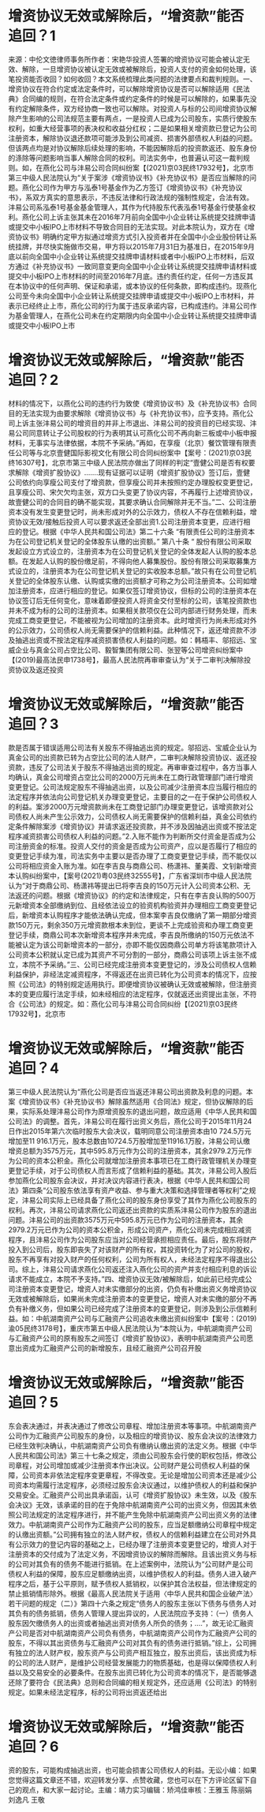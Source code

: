 # 增资协议无效或解除后，“增资款”能否追回？1

来源：中伦文徳律师事务所作者：宋艳华投资人签署的增资协议可能会被认定无效、解除，一旦增资协议被认定无效或被解除后，投资人支付的资金如何处理，该笔投资能否收回？如何收回？本文系统梳理此类问题的法律要点和裁判规则。一、增资协议在符合约定或法定条件时，可以解除增资协议是否可以解除适用《民法典》合同编的规则，在符合法定条件或约定条件的时候是可以解除的，如果事先没有约定解除条件，双方经协商一致也可以解除。对投资人与标的公司间增资协议解除产生影响的公司法规范主要有两点，一是投资人已成为公司股东，实质行使股东权利，如重大经营事项的表决权和收益分红权；二是如果相关增资款已登记为公司注册资本，解除协议退还款项可能涉及到公司减资、损害外部债权人利益的问题。但该两点均是对协议解除后续处理的影响，不能因解除后的投资款返还、股东身份的涤除等问题影响当事人解除合同的权利。司法实务中，也普遍认可这一裁判规则。如，在燕化公司与沣易公司合同纠纷案【(2021)京03民终17932号】，北京市第三中级人民法院认为“关于案涉《增资协议书》《补充协议书》是否应当解除的问题。燕化公司作为甲方与泓泰1号基金作为乙方签订《增资协议书》《补充协议书》，系双方真实的意思表示，不违反法律和行政法规的强制性规定，合法有效。沣易公司系泓泰1号基金基金管理人，其作为代持股东代表泓泰1号基金行使基金权利。燕化公司上诉主张其未在2016年7月前向全国中小企业转让系统提交挂牌申请或提交中小板IPO上市材料不导致合同目的无法实现。对此本院认为，双方在《增资协议书》明确约定甲方拟通过增资方式引入投资者并在全国中小企业股份转让系统挂牌，并尽快实施做市交易，甲方将以2015年7月31日为基准日，在2015年9月底以前向全国中小企业转让系统提交挂牌申请材料或者中小板IPO上市材料，后双方通过《补充协议书》一致同意变更向全国中小企业转让系统提交挂牌申请材料或提交中小板IPO上市材料的时间至2016年7月底。违约责任约定，任何一方违反其在本协议中的任何声明、保证和承诺，或本协议的任何条款，即构成违约。现燕化公司至今未向全国中小企业转让系统提交挂牌申请或提交中小板IPO上市材料，并表示已经终止上市，燕化公司的行为属于违反承诺内容，已构成违约。沣易公司作为基金管理人，在燕化公司未在约定期限内向全国中小企业转让系统提交挂牌申请或提交中小板IPO上市

# 增资协议无效或解除后，“增资款”能否追回？2

材料的情况下，以燕化公司的违约行为致使《增资协议书》及《补充协议书》合同目的无法实现为由要求解除《增资协议书》与《补充协议书》，应予支持。燕化公司上诉主张沣易公司的增资目的并非上市退出、沣易公司的投资目的已经实现、沣易公司同意转让子公司股权的行为表明其认可燕化公司不再向新三板或中小板申报材料，无事实与法律依据，本院不予采纳。”再如，在享瘦（北京）餐饮管理有限责任公司等与北京壹健国际影视文化有限公司合同纠纷案中【案号：(2021)京03民终16307号】，北京市第三中级人民法院亦做出了同样的判定“壹健公司是否有权要求解除《增资扩股协议》…….现有证据可以证明《增资扩股协议》签订后，壹健公司依约向享瘦公司支付了增资款，但享瘦公司并未按照约定办理股权变更登记，且享瘦公司、宋欠欠均主张，双方口头变更了协议内容，不再履行上述增资协议，故壹健公司的合同目的确不能实现，其要求确认合同解除并无不当。”二、公司注册资本没有发生变更登记时，尚未形成对外的公示效力，债权人不存在信赖利益，增资协议无效/接触后投资人可以要求返还全部出资1.公司注册资本变更，应进行相应的登记。根据《中华人民共和国公司法》第二十六条   “有限责任公司的注册资本为在公司登记机关登记的全体股东认缴的出资额。” 第八十条  “ 股份有限公司采取发起设立方式设立的，注册资本为在公司登记机关登记的全体发起人认购的股本总额。在发起人认购的股份缴足前，不得向他人募集股份。股份有限公司采取募集方式设立的，注册资本为在公司登记机关登记的实收股本总额。”故只有在公司登记机关登记的全体股东认缴、认购或实缴的出资额才可称之为公司注册资本。公司如增加注册资本，应进行相应的登记。如果仅签订增资协议，但标的公司的注册资本在协议签订后无任何变化，意味着即便投资人将资金交付至标的公司，该笔投资款也并未不成为标的公司的注册资本。如果相关款项仅在公司内部进行财务处理，而未完成工商变更登记，不能被视为公司增加的注册资本。此时增资行为尚未形成对外的公示效力，公司债权人尚无需要保护的信赖利益。此种情况下，返还增资款不涉及抽逃出资或不按法定程序减资损害债权人利益的问题。如：韩梧丰、邬招远、宝威企业与真金公司占空比公司、毅智集团有限公司、张翌等公司增资纠纷案中【(2019)最高法民申1738号】，最高人民法院再审审查认为“关于二审判决解除投资协议及返还投资

# 增资协议无效或解除后，“增资款”能否追回？3

款是否属于错误适用公司法有关股东不得抽逃出资的规定。邬招远、宝威企业认为真金公司的出资款已转为占空比公司的法人财产，二审判决解除投资协议、返还投资款，违反了公司法关于股东不得抽逃出资的规定。再审审查过程中，各方当事人均确认，真金公司增资占空比公司的2000万元尚未在工商行政管理部门进行增资变更登记。公司法规定股东不得抽逃出资，以及公司减少注册资本应当履行相应的法定程序并依法向公司登记机关办理变更登记，主要目的之一在于保护公司债权人的利益。案涉2000万元增资款尚未在工商登记部门办理变更登记，该增资款对公司债权人尚未产生公示效力，公司债权人尚无需要保护的信赖利益，真金公司依约定条件解除案涉《增资协议》并请求返还投资款，并不涉及因抽逃出资或不按法定程序减资损害公司债权人利益的问题。”2.入账不能作为判断所交付资金是否成为公司注册资金的标准。投资人交付的资金是否成为公司资产，应以是否履行了相应的变更登记手续为准，司法实务中主要以是否办理了工商变更登记手续，而不能仅以公司将相应资金入账为准。如在李吉良与商鼎公司、杨潇祎、董美霞、文钊新增资本认购纠纷案中，【案号(2021)粤03民终32555号】，广东省深圳市中级人民法院认为“对于商鼎公司、杨潇祎等提出已将李吉良的150万元计入公司资本公积、无法返还的问题。根据《增资协议》的约定和法律规定，只有在李吉良认购的500万元新增资本全部缴纳到位、且经依法设立的验资机构验资并办理相应工商变更登记后，新增资本认购程序才能依法确认完成，但本案李吉良仅缴纳了第一期部分增资款150万元，剩余350万元增资款根本未到位，更谈不上完成验资和办理工商变更登记手续，商鼎公司本次新增资本程序并未完成，李吉良所缴纳的150万元依法不能被认定为该公司新增资本的一部分，亦即不能仅因商鼎公司单方将该笔款项计入公司资本公积就认定已成为其资产不可分割的一部分，商鼎公司该项上诉主张不成立，本院不予采纳。”三、公司已经完成注册资本变更登记的，涉及公司债权人信赖利益保护，非经法定减资程序，不得返还在出资已转化为公司资本的情况下，应按照《公司法》的特别规定适用执行。即便增资协议被确认无效或被解除，但注册资本的变更应履行法定手续，如未经相应的法定程序，仅就返还出资提出主张，不符合《公司法》的规定。如：燕化公司与沣易公司合同纠纷【(2021)京03民终17932号】，北京市

# 增资协议无效或解除后，“增资款”能否追回？4

第三中级人民法院认为“燕化公司是否应当返还沣易公司出资款及利息的问题。本案《增资协议书》《补充协议书》解除虽然适用《合同法》规定，但协议解除的后果，实际系处理沣易公司作为原增资股东的退出问题，故应适用《中华人民共和国公司法》的调整。首先，沣易公司在履行出资义务后，燕化公司于2015年11月24日作出2015年第六次临时股东大会决议，载明同意公司注册资本由10 724.5万元增加至11 916.1万元，股本总数由10724.5万股增加至11916.1万股，沣易公司认缴增资总额为3575万元，其中595.8万元作为公司的注册资本，其余2979.2万元作为公司的资本公积金。燕化公司就增加注册资本事项已在工商行政管理机关办理变更登记手续，对于公司债权人而言形成了信赖利益的基础。其次，沣易公司入股后参加燕化公司股东会决议，并对决议内容进行表决，根据《中华人民共和国公司法》第四条“公司股东依法享有资产收益、参与重大决策和选择管理者等权利”之规定，沣易公司实际上已经具备了燕化公司的股东身份享受了其作为燕化公司股东的权利。再次，沣易公司请求燕化公司返还出资款的实质系沣易公司作为股东的退出问题。沣易公司的出资款3575万元中595.8万元已作为公司的注册资本，其余2979.2万元已作为公司的资本公积金，形成公司资产，燕化公司未完成相应减资程序，且沣易公司作为公司股东应当对公司经营承担相应责任。最后，股东将财产投入到公司后，股东即丧失了对该财产的所有权，其投资转化为了对公司的股权，股东不再享有对投入财产的任何权利，公司为所有权人，未经法定程序不得退出公司。综上，沣易公司请求燕化公司返还注入燕化公司的资产并支付相应利息的诉讼请求不能成立，本院不予支持。”四、增资协议无效/被解除后，如此前已经完成公司注册资本变更登记，增资人对未实缴部分的出资，仍负有补缴出资义务增资协议无效或被解除后，如果尚未完成注册资本的变更登记，增资人对未实缴的部分不再负有补缴义务，但如果公司已经完成了注册资本的变更登记，则涉及到公示信赖利益。如：中航湖南资产公司与汇融资产公司追收未缴出资纠纷案中【案号：(2019)渝05民终3178号】，重庆市第五中级人民法院认为“本院认为，中航湖南资产公司与汇融资产公司的原有股东之间签订《增资扩股协议》，表明中航湖南资产公司愿意出资成为汇融资产公司的新增股东，且经汇融资产公司召开股

# 增资协议无效或解除后，“增资款”能否追回？5

东会表决通过，并表决通过了修改公司章程、增加注册资本等事项。中航湖南资产公司作为汇融资产公司股东的身份，以及相应的增资协议、股东会决议的法律效力已经生效判决确认，中航湖南资产公司负有缴纳认缴出资的法定义务。根据《中华人民共和国公司法》第三十七条之规定，须由公司股东会行使的职权包括，修改公司章程，对公司增加或减少注册资本作出决议。公司财产是公司债权人利益的保障，公司资本非依法定程序变更章程，不得改变。无论是增加公司资本还是减少公司资本均需履行法定程序，必须经过股东会决议通过，以维护债权人的利益和保护交易安全。汇融资产公司出具承诺函，认可《增资扩股协议》未生效，以及《股东会决议》无效，该承诺的目的在于免除中航湖南资产公司的出资义务，但因其未依照公司法规定的法定程序进行，并不能产生免除中航湖南资产公司出资义务的法律效力。中航湖南资产公司作为汇融资产公司的股东，应当足额缴纳公司章程中规定的认缴出资额。”公司拥有独立的法人财产权，债权人的信赖利益建立在公司对外具有公示效力的登记内容的基础之上，已经办理了注册资本变更登记的，增资人对于注册资本的交付成为了法定义务，不因增资协议的解除而解除。且该出资义务与标的公司对其负有的债务不能进行抵销。在上述案例中，法院认为“公司财产是公司债权人利益的保障，股东应足额缴纳出资，以维护债权人的利益。债务人进入破产程序之后，基于公平原则，赋予债权人抵销权，以保护其合法权益，但法律规定的禁止抵销情形除外。根据《最高人民法院关于适用〈中华人民共和国企业破产法〉若干问题的规定（二）》第四十六条之规定“债务人的股东主张以下债务与债务人对其负有的债务抵销，债务人管理人提出异议的，人民法院应予支持：（一）债务人股东因欠缴债务人的出资或者抽逃出资对债务人所负的债务；....”，故无论汇融资产公司是否对中航湖南资产公司负有债务，中航湖南资产公司作为汇融资产公司的股东，不得以其出资债务与汇融资产公司对其负有的债务进行抵销。”综上，公司拥有独立的法人财产权，股东资产与公司资产相互独立，股东出资后，该出资成为标的公司的法人财产，是维护公司经营发展能力的物质基础，也是得以保障债权人利益以及交易安全的必要条件。在股东出资已转化为公司资本的情况下，是否能够退还除了要符合《民法典》总则和合同编的相关规定外，还应适用《公司法》的特别规定。如果未经法定程序，标的公司将出资返还给出

# 增资协议无效或解除后，“增资款”能否追回？6

资的股东，可能构成抽逃出资，也可能会损害公司债权人的利益。无讼小编：如果您觉得这篇文章还不错，欢迎转发分享、点赞收藏，您也可以在下方评论区留下自己的观点，和大家一起讨论。主编：靖力实习编辑：矫鸿佳审核：王雅玉 陈丽娟 刘逸凡 王敬

